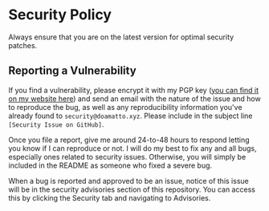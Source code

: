 # Security Policy

Always ensure that you are on the latest version for optimal security patches.

## Reporting a Vulnerability

If you find a vulnerability, please encrypt it with my PGP key ([you can find it on my website here](https://maatt.fr/key)) and send an email with the nature of the issue and how to reproduce the bug, as well as any reproducibility information you've already found to `security@doamatto.xyz`. Please include in the subject line `[Security Issue on GitHub]`.

Once you file a report, give me around 24-to-48 hours to respond letting you know if I can reproduce or not. I will do my best to fix any and all bugs, especially ones related to security issues. Otherwise, you will simply be included in the README as someone who fixed a severe bug.

When a bug is reported and approved to be an issue, notice of this issue will be in the security advisories section of this repository. You can access this by clicking the Security tab and navigating to Advisories.
